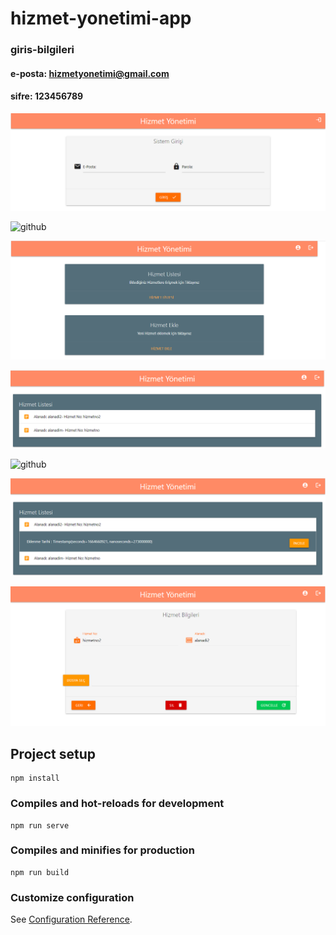 # hizmet-yonetimi-app

### giris-bilgileri 
#### e-posta: hizmetyonetimi@gmail.com 
#### sifre: 123456789


![github](src/assets/hizmet-giris-yap.png)


![github](src/assets/hizmet-anasayfa.png)

![github](src/assets/hizmet-profil.png)

![github](src/assets/hizmet-listesi.png)


![github](src/assets/hhizmet-ekle.png)


![github](src/assets/hizmet-listesi-detaya-yonlendir.png)

![github](src/assets/hizmet-detay.png)

## Project setup
```
npm install
```

### Compiles and hot-reloads for development
```
npm run serve
```

### Compiles and minifies for production
```
npm run build
```

### Customize configuration
See [Configuration Reference](https://cli.vuejs.org/config/).
